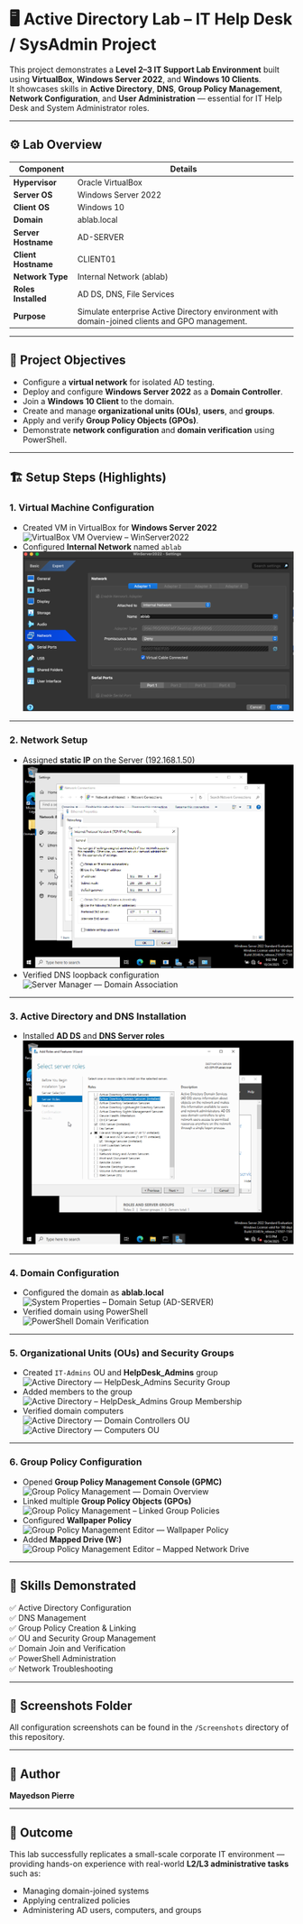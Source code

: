 # 🖥️ Active Directory Lab – IT Help Desk / SysAdmin Project

This project demonstrates a **Level 2–3 IT Support Lab Environment** built using **VirtualBox**, **Windows Server 2022**, and **Windows 10 Clients**.  
It showcases skills in **Active Directory**, **DNS**, **Group Policy Management**, **Network Configuration**, and **User Administration** — essential for IT Help Desk and System Administrator roles.

---

## ⚙️ Lab Overview

| Component | Details |
|------------|----------|
| **Hypervisor** | Oracle VirtualBox |
| **Server OS** | Windows Server 2022 |
| **Client OS** | Windows 10 |
| **Domain** | ablab.local |
| **Server Hostname** | AD-SERVER |
| **Client Hostname** | CLIENT01 |
| **Network Type** | Internal Network (ablab) |
| **Roles Installed** | AD DS, DNS, File Services |
| **Purpose** | Simulate enterprise Active Directory environment with domain-joined clients and GPO management. |

---

## 🧩 Project Objectives

- Configure a **virtual network** for isolated AD testing.
- Deploy and configure **Windows Server 2022** as a **Domain Controller**.
- Join a **Windows 10 Client** to the domain.
- Create and manage **organizational units (OUs)**, **users**, and **groups**.
- Apply and verify **Group Policy Objects (GPOs)**.
- Demonstrate **network configuration** and **domain verification** using PowerShell.

---

## 🏗️ Setup Steps (Highlights)

### 1. Virtual Machine Configuration
- Created VM in VirtualBox for **Windows Server 2022**  
  ![VirtualBox VM Overview – WinServer2022](Screenshots/VirtualBox%20VM%20Overview%20–%20WinServer2022.png)
- Configured **Internal Network** named `ablab`  
  ![VirtualBox Internal Network Configuration](Screenshots/VirtualBox%20Internal%20Network%20Configuration.png)

---

### 2. Network Setup
- Assigned **static IP** on the Server (192.168.1.50)  
  ![Static IP Setup (AD-SERVER)](Screenshots/Static%20IP%20Setup%20(AD-SERVER).png)
- Verified DNS loopback configuration  
  ![Server Manager — Domain Association](Screenshots/Server%20Manager%20—%20Domain%20Association.png)

---

### 3. Active Directory and DNS Installation
- Installed **AD DS** and **DNS Server roles**  
  ![Installing Active Directory Domain Services and DNS Roles](Screenshots/Installing%20Active%20Directory%20Domain%20Services%20and%20DNS%20Roles.png)

---

### 4. Domain Configuration
- Configured the domain as **ablab.local**  
  ![System Properties – Domain Setup (AD-SERVER)](Screenshots/System%20Properties%20–%20Domain%20Setup%20(AD-SERVER).png)
- Verified domain using PowerShell  
  ![PowerShell Domain Verification](Screenshots/PowerShell%20Domain%20Verification.png)

---

### 5. Organizational Units (OUs) and Security Groups
- Created `IT-Admins` OU and **HelpDesk_Admins** group  
  ![Active Directory — HelpDesk_Admins Security Group](Screenshots/Active%20Directory%20—%20HelpDesk_Admins%20Security%20Group.png)
- Added members to the group  
  ![Active Directory – HelpDesk_Admins Group Membership](Screenshots/Active%20Directory%20–%20HelpDesk_Admins%20Group%20Membership.png)
- Verified domain computers  
  ![Active Directory — Domain Controllers OU](Screenshots/Active%20Directory%20—%20Domain%20Controllers%20OU.png)
  ![Active Directory — Computers OU](Screenshots/Active%20Directory%20—%20Computers%20OU.png)

---

### 6. Group Policy Configuration
- Opened **Group Policy Management Console (GPMC)**  
  ![Group Policy Management — Domain Overview](Screenshots/Group%20Policy%20Management%20—%20Domain%20Overview.png)
- Linked multiple **Group Policy Objects (GPOs)**  
  ![Group Policy Management – Linked Group Policies](Screenshots/Group%20Policy%20Management%20–%20Linked%20Group%20Policies.png)
- Configured **Wallpaper Policy**  
  ![Group Policy Management Editor — Wallpaper Policy](Screenshots/Group%20Policy%20Management%20Editor%20—%20Wallpaper%20Policy.png)
- Added **Mapped Drive (W:)**  
  ![Group Policy Management Editor – Mapped Network Drive](Screenshots/Group%20Policy%20Management%20Editor%20–%20Mapped%20Network%20Drive.png)

---

## 🧠 Skills Demonstrated

✅ Active Directory Configuration  
✅ DNS Management  
✅ Group Policy Creation & Linking  
✅ OU and Security Group Management  
✅ Domain Join and Verification  
✅ PowerShell Administration  
✅ Network Troubleshooting  

---

## 📸 Screenshots Folder

All configuration screenshots can be found in the `/Screenshots` directory of this repository.

---

## 💼 Author
**Mayedson Pierre**  


---

## 🏁 Outcome
This lab successfully replicates a small-scale corporate IT environment — providing hands-on experience with real-world **L2/L3 administrative tasks** such as:
- Managing domain-joined systems  
- Applying centralized policies  
- Administering AD users, computers, and groups  
